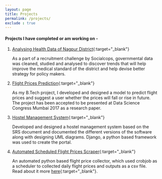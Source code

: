 ```yaml
---
layout: page
title: Projects
permalink: /projects/
exclude : true
---
```


<h4>Projects I have completed or am working on - </h4>



1. [Analysing Health Data of Nagpur District]({{site.baseurl}}/socialcophealth/overview){:target="_blank"}

	As a part of a recruitment challenge by Socialcops, governmental data was cleaned, studied and analysed to discover trends that will help improve the medical standard of the district and help devise better strategy for policy makers.

2. [Flight Prices Prediction]({{site.baseurl}}/btp/flightprices){:target="_blank"}

	As my B.Tech project, I  developed and designed a model to predict flight prices and suggest a user whether the prices will fall or rise in future. The project has been accepted to be presented at Data Science Congress Mumbai 2017 as a research paper.

3. [Hostel Management System](https://github.com/achyutjoshi/hostel_management/graphs/contributors){:target="_blank"}

	Developed and designed a hostel management system based on the SRS document and documented the different versions of the software along with designing UML diagrams. Django, a python based framework was used to create the portal.

4. [Automated Scheduled Flight Prices Scraper](https://github.com/achyutjoshi/Flight-Prices-Scraper){:target="_blank"}

	An automated python based flight price collector, which used crobjob as a scheduler to collected daily flight prices and outputs as a csv file. Read about it more [here]({{site.baseurl}}/datascience/how-to-run-automated-python-script-on-remote-machine){:target="_blank"}.
